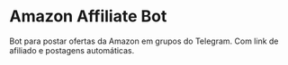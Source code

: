 # Amazon Affiliate Bot
Bot para postar ofertas da Amazon em grupos do Telegram.
Com link de afiliado e postagens automáticas.
